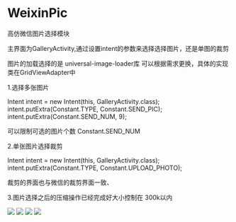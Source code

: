 # WeixinPic
高仿微信图片选择模块

主界面为GalleryActivity,通过设置intent的参数来选择选择图片，还是单图的裁剪

图片的加载选择的是 universal-image-loader库
可以根据需求更换，具体的实现类在GridViewAdapter中

1.选择多张图片

Intent intent = new Intent(this, GalleryActivity.class); 
intent.putExtra(Constant.TYPE, Constant.SEND_PIC); intent.putExtra(Constant.SEND_NUM, 9); 

可以限制可选的图片个数 Constant.SEND_NUM

2.单张图片选择裁剪

Intent intent = new Intent(this, GalleryActivity.class); 
intent.putExtra(Constant.TYPE, Constant.UPLOAD_PHOTO); 

裁剪的界面也与微信的裁剪界面一致、

3.图片选择之后的压缩操作已经完成好大小控制在 300k以内 


![](https://github.com/haibuzou/WeixinPic/raw/master/art/Screenshot_2015-12-31-16-48-45.png)
![](https://github.com/haibuzou/WeixinPic/raw/master/art/Screenshot_2015-12-31-16-48-50.png)
![](https://github.com/haibuzou/WeixinPic/raw/master/art/Screenshot_2015-12-31-16-49-06.png)
![](https://github.com/haibuzou/WeixinPic/raw/master/art/Screenshot_2015-12-31-15-59-56.png)
